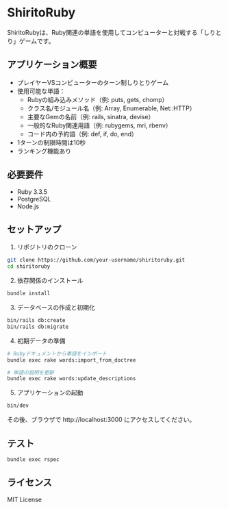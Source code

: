 # ShiritoRuby

ShiritoRubyは、Ruby関連の単語を使用してコンピューターと対戦する「しりとり」ゲームです。

## アプリケーション概要

- プレイヤーVSコンピューターのターン制しりとりゲーム
- 使用可能な単語：
  - Rubyの組み込みメソッド（例: puts, gets, chomp）
  - クラス名/モジュール名（例: Array, Enumerable, Net::HTTP）
  - 主要なGemの名前（例: rails, sinatra, devise）
  - 一般的なRuby関連用語（例: rubygems, mri, rbenv）
  - コード内の予約語（例: def, if, do, end）
- 1ターンの制限時間は10秒
- ランキング機能あり

## 必要要件

* Ruby 3.3.5
* PostgreSQL
* Node.js

## セットアップ

1. リポジトリのクローン
```bash
git clone https://github.com/your-username/shiritoruby.git
cd shiritoruby
```

2. 依存関係のインストール
```bash
bundle install
```

3. データベースの作成と初期化
```bash
bin/rails db:create
bin/rails db:migrate
```

4. 初期データの準備
```bash
# Rubyドキュメントから単語をインポート
bundle exec rake words:import_from_doctree

# 単語の説明を更新
bundle exec rake words:update_descriptions
```

5. アプリケーションの起動
```bash
bin/dev
```

その後、ブラウザで http://localhost:3000 にアクセスしてください。

## テスト

```bash
bundle exec rspec
```

## ライセンス

MIT License
